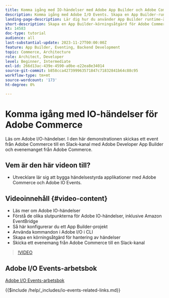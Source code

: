 ```yaml
---
title: Komma igång med IO-händelser med Adobe App Builder och Adobe Commerce
description: Komma igång med Adobe I/O Events. Skapa en App Builder-runtime-åtgärd för Adobe Commerce-händelser.
landing-page-description: Lär dig hur du använder App Builder runtime-åtgärden för Adobe Commerce Events.
short-description: Skapa en App Builder-körningsåtgärd för Adobe Commerce-händelser.
kt: 14583
doc-type: tutorial
audience: all
last-substantial-update: 2023-11-27T00:00:00Z
feature: App Builder, Eventing, Backend Development
topic: Commerce, Architecture
role: Architect, Developer
level: Beginner, Intermediate
exl-id: 266d13ac-439e-4590-a0be-e22ea8e34014
source-git-commit: b858cca427399963571847c71832841b64c88c95
workflow-type: tm+mt
source-wordcount: '173'
ht-degree: 0%

---
```


# Komma igång med IO-händelser för Adobe Commerce

Läs om Adobe I/O-händelser. I den här demonstrationen skickas ett event från Adobe Commerce till en Slack-kanal med Adobe Developer App Builder och evenemanget från Adobe Commerce.

## Vem är den här videon till?

* Utvecklare lär sig att bygga händelsestyrda applikationer med Adobe Commerce och Adobe IO Events.

## Videoinnehåll {#video-content}

* Läs mer om Adobe IO-händelser
* Förstå de olika slutpunkterna för Adobe IO-händelser, inklusive Amazon EventBridge
* Så här konfigurerar du ett App Builder-projekt
* Använda kommandon i Adobe I/O i CLI
* Skapa en körningsåtgärd för hantering av händelser
* Skicka ett evenemang från Adobe Commerce till en Slack-kanal

>[!VIDEO](https://video.tv.adobe.com/v/3425834?learn=on)

## Adobe I/O Events-arbetsbok

[Adobe I/O Events-arbetsbok](../assets/io-events/IO-Events-Workbook.pdf)

{{$include /help/_includes/io-events-related-links.md}}
